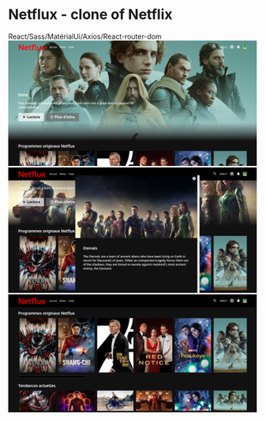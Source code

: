 # Netflux - clone of Netflix

React/Sass/MatérialUi/Axios/React-router-dom
![alt text](netfluxhome.png "image netflux")
</br>
![alt text](describe.png "image netflux")
</br>
![alt text](movie.png "image netflux")
